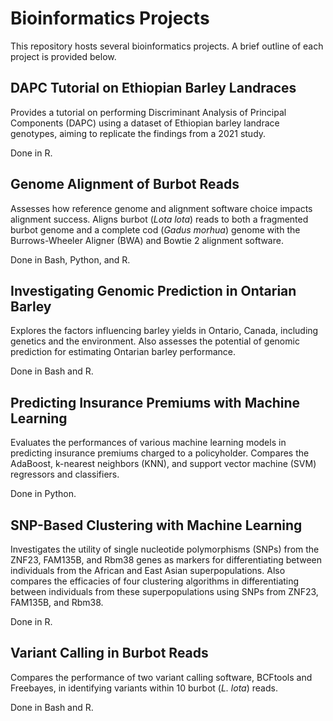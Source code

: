 # Bioinformatics Projects

This repository hosts several bioinformatics projects. A brief outline of each project is provided below.

## DAPC Tutorial on Ethiopian Barley Landraces

Provides a tutorial on performing Discriminant Analysis of Principal Components (DAPC) using a dataset of Ethiopian barley landrace genotypes, aiming to replicate the findings from a 2021 study.

Done in R.

## Genome Alignment of Burbot Reads

Assesses how reference genome and alignment software choice impacts alignment success. Aligns burbot (<em>Lota lota</em>) reads to both a fragmented burbot genome and a complete cod (<em>Gadus morhua</em>) genome with the Burrows-Wheeler Aligner (BWA) and Bowtie 2 alignment software.

Done in Bash, Python, and R.

## Investigating Genomic Prediction in Ontarian Barley

Explores the factors influencing barley yields in Ontario, Canada, including genetics and the environment. Also assesses the potential of genomic prediction for estimating Ontarian barley performance.

Done in Bash and R.

## Predicting Insurance Premiums with Machine Learning

Evaluates the performances of various machine learning models in predicting insurance premiums charged to a policyholder. Compares the AdaBoost, k-nearest neighbors (KNN), and support vector machine (SVM) regressors and classifiers.

Done in Python.

## SNP-Based Clustering with Machine Learning

Investigates the utility of single nucleotide polymorphisms (SNPs) from the ZNF23, FAM135B, and Rbm38 genes as markers for differentiating between individuals from the African and East Asian superpopulations. Also compares the efficacies of four clustering algorithms in differentiating between individuals from these superpopulations using SNPs from ZNF23, FAM135B, and Rbm38.

Done in R.

## Variant Calling in Burbot Reads

Compares the performance of two variant calling software, BCFtools and Freebayes, in identifying variants within 10 burbot (<em>L. lota</em>) reads.

Done in Bash and R.